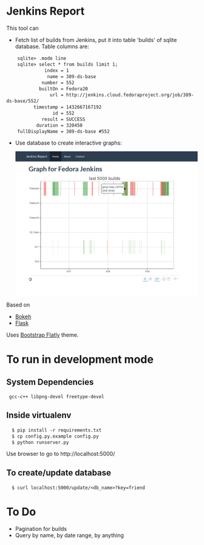 # Jenkins Report

This tool can

* Fetch list of builds from Jenkins, put it into table 'builds' of sqlite database.
  Table columns are:
```
    sqlite> .mode line
    sqlite> select * from builds limit 1;
              index = 1
               name = 389-ds-base
             number = 552
            builtOn = Fedora20
                url = http://jenkins.cloud.fedoraproject.org/job/389-ds-base/552/
          timestamp = 1432667167192
                 id = 552
             result = SUCCESS
           duration = 320450
    fullDisplayName = 389-ds-base #552
```
* Use database to create interactive graphs:

     ![Screenshot](/screenshot.png?raw=true)

Based on

 * [Bokeh](http://bokeh.pydata.org/)
 * [Flask](http://flask.pocoo.org/)

Uses [Bootstrap Flatly](https://bootswatch.com/flatly/) theme.

# To run in development mode

## System Dependencies
```
 gcc-c++ libpng-devel freetype-devel
```

## Inside virtualenv

```
  $ pip install -r requirements.txt
  $ cp config.py.example config.py
  $ python runserver.py
```
Use browser to go to http://localhost:5000/

## To create/update database

```
  $ curl localhost:5000/update/<db_name>?key=friend
```

# To Do

* Pagination for builds
* Query by name, by date range, by anything

